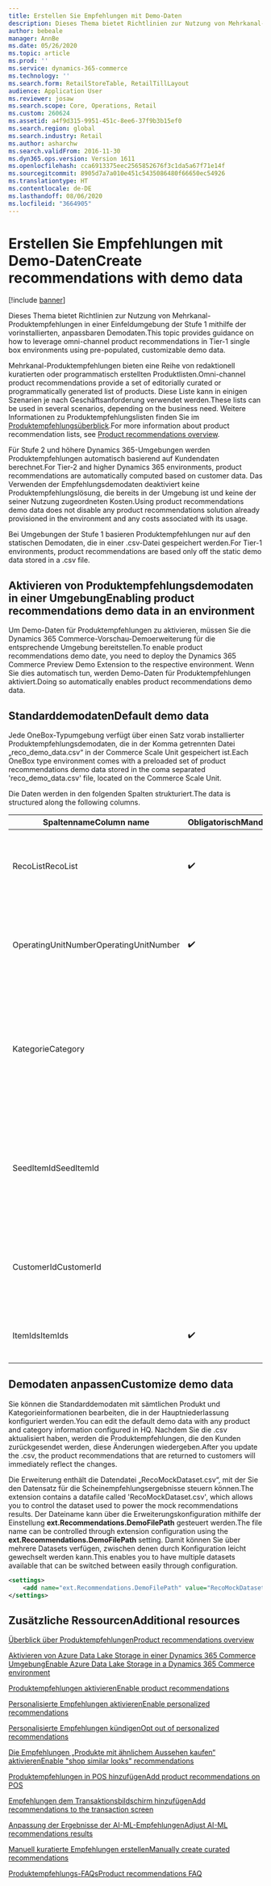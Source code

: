 ```yaml
---
title: Erstellen Sie Empfehlungen mit Demo-Daten
description: Dieses Thema bietet Richtlinien zur Nutzung von Mehrkanal-Produktempfehlungen in einer Einfeldumgebung der Stufe 1 mithilfe der vorinstallierten, anpassbaren Demodaten.
author: bebeale
manager: AnnBe
ms.date: 05/26/2020
ms.topic: article
ms.prod: ''
ms.service: dynamics-365-commerce
ms.technology: ''
ms.search.form: RetailStoreTable, RetailTillLayout
audience: Application User
ms.reviewer: josaw
ms.search.scope: Core, Operations, Retail
ms.custom: 260624
ms.assetid: a4f9d315-9951-451c-8ee6-37f9b3b15ef0
ms.search.region: global
ms.search.industry: Retail
ms.author: asharchw
ms.search.validFrom: 2016-11-30
ms.dyn365.ops.version: Version 1611
ms.openlocfilehash: cca6913375eec2565852676f3c1da5a67f71e14f
ms.sourcegitcommit: 8905d7a7a010e451c5435086480f66650ec54926
ms.translationtype: HT
ms.contentlocale: de-DE
ms.lasthandoff: 08/06/2020
ms.locfileid: "3664905"
---
```

# <a name="create-recommendations-with-demo-data"></a><span data-ttu-id="17e3e-103">Erstellen Sie Empfehlungen mit Demo-Daten</span><span class="sxs-lookup"><span data-stu-id="17e3e-103">Create recommendations with demo data</span></span>

[!include [banner](includes/banner.md)]

<span data-ttu-id="17e3e-104">Dieses Thema bietet Richtlinien zur Nutzung von Mehrkanal-Produktempfehlungen in einer Einfeldumgebung der Stufe 1 mithilfe der vorinstallierten, anpassbaren Demodaten.</span><span class="sxs-lookup"><span data-stu-id="17e3e-104">This topic provides guidance on how to leverage omni-channel product recommendations in Tier-1 single box environments using pre-populated, customizable demo data.</span></span>

<span data-ttu-id="17e3e-105">Mehrkanal-Produktempfehlungen bieten eine Reihe von redaktionell kuratierten oder programmatisch erstellten Produktlisten.</span><span class="sxs-lookup"><span data-stu-id="17e3e-105">Omni-channel product recommendations provide a set of editorially curated or programmatically generated list of products.</span></span> <span data-ttu-id="17e3e-106">Diese Liste kann in einigen Szenarien je nach Geschäftsanforderung verwendet werden.</span><span class="sxs-lookup"><span data-stu-id="17e3e-106">These lists can be used in several scenarios, depending on the business need.</span></span> <span data-ttu-id="17e3e-107">Weitere Informationen zu Produktempfehlungslisten finden Sie im [Produktempfehlungsüberblick](product-recommendations.md).</span><span class="sxs-lookup"><span data-stu-id="17e3e-107">For more information about product recommendation lists, see [Product recommendations overview](product-recommendations.md).</span></span>

<span data-ttu-id="17e3e-108">Für Stufe 2 und höhere Dynamics 365-Umgebungen werden Produktempfehlungen automatisch basierend auf Kundendaten berechnet.</span><span class="sxs-lookup"><span data-stu-id="17e3e-108">For Tier-2 and higher Dynamics 365 environments, product recommendations are automatically computed based on customer data.</span></span> <span data-ttu-id="17e3e-109">Das Verwenden der Empfehlungsdemodaten deaktiviert keine Produktempfehlungslösung, die bereits in der Umgebung ist und keine der seiner Nutzung zugeordneten Kosten.</span><span class="sxs-lookup"><span data-stu-id="17e3e-109">Using product recommendations demo data does not disable any product recommendations solution already provisioned in the environment and any costs associated with its usage.</span></span>

<span data-ttu-id="17e3e-110">Bei Umgebungen der Stufe 1 basieren Produktempfehlungen nur auf den statischen Demodaten, die in einer .csv-Datei gespeichert werden.</span><span class="sxs-lookup"><span data-stu-id="17e3e-110">For Tier-1 environments, product recommendations are based only off the static demo data stored in a .csv file.</span></span>

## <a name="enabling-product-recommendations-demo-data-in-an-environment"></a><span data-ttu-id="17e3e-111">Aktivieren von Produktempfehlungsdemodaten in einer Umgebung</span><span class="sxs-lookup"><span data-stu-id="17e3e-111">Enabling product recommendations demo data in an environment</span></span>
<span data-ttu-id="17e3e-112">Um Demo-Daten für Produktempfehlungen zu aktivieren, müssen Sie die Dynamics 365 Commerce-Vorschau-Demoerweiterung für die entsprechende Umgebung bereitstellen.</span><span class="sxs-lookup"><span data-stu-id="17e3e-112">To enable product recommendations demo date, you need to deploy the Dynamics 365 Commerce Preview Demo Extension to the respective environment.</span></span> <span data-ttu-id="17e3e-113">Wenn Sie dies automatisch tun, werden Demo-Daten für Produktempfehlungen aktiviert.</span><span class="sxs-lookup"><span data-stu-id="17e3e-113">Doing so automatically enables product recommendations demo data.</span></span>

## <a name="default-demo-data"></a><span data-ttu-id="17e3e-114">Standarddemodaten</span><span class="sxs-lookup"><span data-stu-id="17e3e-114">Default demo data</span></span>
<span data-ttu-id="17e3e-115">Jede OneBox-Typumgebung verfügt über einen Satz vorab installierter Produktempfehlungsdemodaten, die in der Komma getrennten Datei „reco_demo_data.csv“ in der Commerce Scale Unit gespeichert ist.</span><span class="sxs-lookup"><span data-stu-id="17e3e-115">Each OneBox type environment comes with a preloaded set of product recommendations demo data stored in the coma separated 'reco_demo_data.csv' file, located on the Commerce Scale Unit.</span></span>

<span data-ttu-id="17e3e-116">Die Daten werden in den folgenden Spalten strukturiert.</span><span class="sxs-lookup"><span data-stu-id="17e3e-116">The data is structured along the following columns.</span></span>

| <span data-ttu-id="17e3e-117">Spaltenname</span><span class="sxs-lookup"><span data-stu-id="17e3e-117">Column name</span></span>         | <span data-ttu-id="17e3e-118">Obligatorisch</span><span class="sxs-lookup"><span data-stu-id="17e3e-118">Mandatory</span></span>          | <span data-ttu-id="17e3e-119">Beschreibung</span><span class="sxs-lookup"><span data-stu-id="17e3e-119">Description</span></span>                                                                                                                                 | <span data-ttu-id="17e3e-120">Mögliche Werte</span><span class="sxs-lookup"><span data-stu-id="17e3e-120">Possible values</span></span>                                                              |
|---------------------|--------------------|---------------------------------------------------------------------------------------------------------------------------------------------|------------------------------------------------------------------------------|
| <span data-ttu-id="17e3e-121">RecoList</span><span class="sxs-lookup"><span data-stu-id="17e3e-121">RecoList</span></span>            | :heavy_check_mark: | <span data-ttu-id="17e3e-123">Der bestimmte Produktempfehlungslistentyp, den der Demodatenpunkt generieren soll.</span><span class="sxs-lookup"><span data-stu-id="17e3e-123">The specific product recommendation list type that the demo data point is to generate.</span></span>                                                    | <ul><li><span data-ttu-id="17e3e-124">RecoBestSelling</span><span class="sxs-lookup"><span data-stu-id="17e3e-124">RecoBestSelling</span></span></li><li><span data-ttu-id="17e3e-125">RecoNew</span><span class="sxs-lookup"><span data-stu-id="17e3e-125">RecoNew</span></span></li><li><span data-ttu-id="17e3e-126">RecoTrending</span><span class="sxs-lookup"><span data-stu-id="17e3e-126">RecoTrending</span></span></li><li><span data-ttu-id="17e3e-127">RecoCart</span><span class="sxs-lookup"><span data-stu-id="17e3e-127">RecoCart</span></span></li><li><span data-ttu-id="17e3e-128">RecoPeopleAlsoBuy</span><span class="sxs-lookup"><span data-stu-id="17e3e-128">RecoPeopleAlsoBuy</span></span></li></ul> |
| <span data-ttu-id="17e3e-129">OperatingUnitNumber</span><span class="sxs-lookup"><span data-stu-id="17e3e-129">OperatingUnitNumber</span></span> | :heavy_check_mark: | <span data-ttu-id="17e3e-131">Die bestimmte Organisationseinheitsnummer, in der Produktempfehlungen angezeigt werden sollen.</span><span class="sxs-lookup"><span data-stu-id="17e3e-131">The specific operating unit number where product recommendations are expected to be   surfaced.</span></span>                                        |                                                                              |
| <span data-ttu-id="17e3e-132">Kategorie</span><span class="sxs-lookup"><span data-stu-id="17e3e-132">Category</span></span>            |                    |    <span data-ttu-id="17e3e-133">Die Kategorie, für die die bestimmte Liste zurückgegeben werden soll.</span><span class="sxs-lookup"><span data-stu-id="17e3e-133">The category the specific list should be returned for.</span></span> <span data-ttu-id="17e3e-134">Wenn keine Kategorie angegeben wird, gilt die Liste nur für den Anfang der Navigationshierarchie.</span><span class="sxs-lookup"><span data-stu-id="17e3e-134">If no category is specified, the list is for top of navigation hierarchy only.</span></span>    |                                                                              |
| <span data-ttu-id="17e3e-135">SeedItemId</span><span class="sxs-lookup"><span data-stu-id="17e3e-135">SeedItemId</span></span>          |                    |    <span data-ttu-id="17e3e-136">Für Listen, für die ein Seed (RecoPeopleAlsoBuy und RecoCart) erforderlich ist, ist es das Produkt, für das diese Listen weitere Produkte anzeigen sollten.</span><span class="sxs-lookup"><span data-stu-id="17e3e-136">For lists that require seed (RecoPeopleAlsoBuy and RecoCart), the product those lists should show additional products for.</span></span>            |                                                                              |
| <span data-ttu-id="17e3e-137">CustomerId</span><span class="sxs-lookup"><span data-stu-id="17e3e-137">CustomerId</span></span>          |                    |    <span data-ttu-id="17e3e-138">Für Listen, für die eine Kundenkennung erforderlich ist (RecoPicks).</span><span class="sxs-lookup"><span data-stu-id="17e3e-138">For lists that require a customer identifier (RecoPicks).</span></span>  <span data-ttu-id="17e3e-139">Der Standardwert '0' gilt für alle Kunden.</span><span class="sxs-lookup"><span data-stu-id="17e3e-139">The default value '0' applies to all customers.</span></span>          |                                                                              |
| <span data-ttu-id="17e3e-140">ItemIds</span><span class="sxs-lookup"><span data-stu-id="17e3e-140">ItemIds</span></span>             | :heavy_check_mark: | <span data-ttu-id="17e3e-142">Mindestens ein Produkt, das als Ergebnis durch ';'getrennt zurückgegeben wird.</span><span class="sxs-lookup"><span data-stu-id="17e3e-142">One or more products to be returned as the result, separated by ';'.</span></span>                                                                  |                                                                              |

## <a name="customize-demo-data"></a><span data-ttu-id="17e3e-143">Demodaten anpassen</span><span class="sxs-lookup"><span data-stu-id="17e3e-143">Customize demo data</span></span>
<span data-ttu-id="17e3e-144">Sie können die Standarddemodaten mit sämtlichen Produkt und Kategorieinformationen bearbeiten, die in der Hauptniederlassung konfiguriert werden.</span><span class="sxs-lookup"><span data-stu-id="17e3e-144">You can edit the default demo data with any product and category information configured in HQ.</span></span> <span data-ttu-id="17e3e-145">Nachdem Sie die .csv aktualisiert haben, werden die Produktempfehlungen, die den Kunden zurückgesendet werden, diese Änderungen wiedergeben.</span><span class="sxs-lookup"><span data-stu-id="17e3e-145">After you update the .csv, the product recommendations that are returned to customers will immediately reflect the changes.</span></span>

<span data-ttu-id="17e3e-146">Die Erweiterung enthält die Datendatei „RecoMockDataset.csv“, mit der Sie den Datensatz für die Scheinempfehlungsergebnisse steuern können.</span><span class="sxs-lookup"><span data-stu-id="17e3e-146">The extension contains a datafile called 'RecoMockDataset.csv', which allows you to control the dataset used to power the mock recommendations results.</span></span> <span data-ttu-id="17e3e-147">Der Dateiname kann über die Erweiterungskonfiguration mithilfe der Einstellung **ext.Recommendations.DemoFilePath** gesteuert werden.</span><span class="sxs-lookup"><span data-stu-id="17e3e-147">The file name can be controlled through extension configuration using the **ext.Recommendations.DemoFilePath** setting.</span></span> <span data-ttu-id="17e3e-148">Damit können Sie über mehrere Datasets verfügen, zwischen denen durch Konfiguration leicht gewechselt werden kann.</span><span class="sxs-lookup"><span data-stu-id="17e3e-148">This enables you to have multiple datasets available that can be switched between easily through configuration.</span></span>


```xml
<settings>
    <add name="ext.Recommendations.DemoFilePath" value="RecoMockDataset.csv" />
</settings>
```

## <a name="additional-resources"></a><span data-ttu-id="17e3e-149">Zusätzliche Ressourcen</span><span class="sxs-lookup"><span data-stu-id="17e3e-149">Additional resources</span></span>

[<span data-ttu-id="17e3e-150">Überblick über Produktempfehlungen</span><span class="sxs-lookup"><span data-stu-id="17e3e-150">Product recommendations overview</span></span>](product-recommendations.md)

[<span data-ttu-id="17e3e-151">Aktivieren von Azure Data Lake Storage in einer Dynamics 365 Commerce Umgebung</span><span class="sxs-lookup"><span data-stu-id="17e3e-151">Enable Azure Data Lake Storage in a Dynamics 365 Commerce environment</span></span>](enable-adls-environment.md)

[<span data-ttu-id="17e3e-152">Produktempfehlungen aktivieren</span><span class="sxs-lookup"><span data-stu-id="17e3e-152">Enable product recommendations</span></span>](enable-product-recommendations.md)

[<span data-ttu-id="17e3e-153">Personalisierte Empfehlungen aktivieren</span><span class="sxs-lookup"><span data-stu-id="17e3e-153">Enable personalized recommendations</span></span>](personalized-recommendations.md)

[<span data-ttu-id="17e3e-154">Personalisierte Empfehlungen kündigen</span><span class="sxs-lookup"><span data-stu-id="17e3e-154">Opt out of personalized recommendations</span></span>](personalization-gdpr.md)

[<span data-ttu-id="17e3e-155">Die Empfehlungen „Produkte mit ähnlichem Aussehen kaufen“ aktivieren</span><span class="sxs-lookup"><span data-stu-id="17e3e-155">Enable "shop similar looks" recommendations</span></span>](shop-similar-looks.md)

[<span data-ttu-id="17e3e-156">Produktempfehlungen in POS hinzufügen</span><span class="sxs-lookup"><span data-stu-id="17e3e-156">Add product recommendations on POS</span></span>](product.md)

[<span data-ttu-id="17e3e-157">Empfehlungen dem Transaktionsbildschirm hinzufügen</span><span class="sxs-lookup"><span data-stu-id="17e3e-157">Add recommendations to the transaction screen</span></span>](add-recommendations-control-pos-screen.md)

[<span data-ttu-id="17e3e-158">Anpassung der Ergebnisse der AI-ML-Empfehlungen</span><span class="sxs-lookup"><span data-stu-id="17e3e-158">Adjust AI-ML recommendations results</span></span>](modify-product-recommendation-results.md)

[<span data-ttu-id="17e3e-159">Manuell kuratierte Empfehlungen erstellen</span><span class="sxs-lookup"><span data-stu-id="17e3e-159">Manually create curated recommendations</span></span>](create-editorial-recommendation-lists.md)

[<span data-ttu-id="17e3e-160">Produktempfehlungs-FAQs</span><span class="sxs-lookup"><span data-stu-id="17e3e-160">Product recommendations FAQ</span></span>](faq-recommendations.md)
